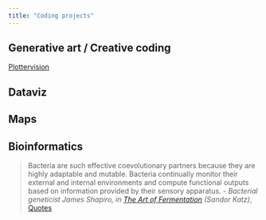 ```yaml
---
title: "Coding projects"
---
```


## Generative art / Creative coding

[Plottervision](projects/coding/Plottervision.md)


## Dataviz


## Maps


## Bioinformatics

>Bacteria are such effective coevolutionary partners because they are highly adaptable and mutable. Bacteria continually monitor their external and internal environments and compute functional outputs based on information provided by their sensory apparatus. - _Bacterial geneticist James Shapiro, in [The Art of Fermentation](The%20Art%20of%20Fermentation.md) (Sandor Katz)_, [Quotes](Quotes.md)